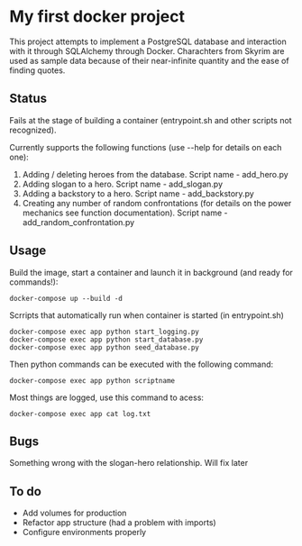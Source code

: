 # My first docker project
This project attempts to implement a PostgreSQL database and interaction with it through SQLAlchemy through Docker. Charachters from Skyrim are used as sample data because of their near-infinite quantity and the ease of finding quotes.

## Status

Fails at the stage of building a container (entrypoint.sh and other scripts not recognized).

Currently supports the following functions (use --help for details on each one):

1. Adding / deleting heroes from the database. Script name - add_hero.py
2. Adding slogan to a  hero. Script name - add_slogan.py
3. Adding a backstory to a hero. Script name - add_backstory.py
4. Creating any number of random confrontations (for details on the power mechanics see function documentation). Script name - add_random_confrontation.py

## Usage
Build the image, start a container and launch it in background (and ready for commands!):
```
docker-compose up --build -d
```
Scrripts that automatically run when container is started (in entrypoint.sh)
```
docker-compose exec app python start_logging.py
docker-compose exec app python start_database.py
docker-compose exec app python seed_database.py
```
Then python commands can be executed with the following command:
```
docker-compose exec app python scriptname
```
Most things are logged, use this command to acess:
```
docker-compose exec app cat log.txt
```
## Bugs
Something wrong with the slogan-hero relationship. Will fix later
## To do
* Add volumes for production
* Refactor app structure (had a problem with imports)
* Configure environments properly
